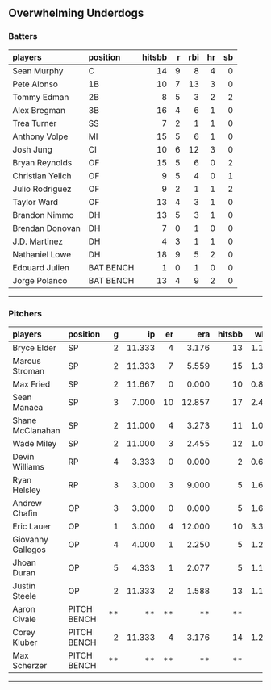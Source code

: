## Overwhelming Underdogs

### Batters

 
|players          |position  | hitsbb|  r| rbi| hr| sb| 
|:----------------|:---------|------:|--:|---:|--:|--:| 
|Sean Murphy      |C         |     14|  9|   8|  4|  0| 
|Pete Alonso      |1B        |     10|  7|  13|  3|  0| 
|Tommy Edman      |2B        |      8|  5|   3|  2|  2| 
|Alex Bregman     |3B        |     16|  4|   6|  1|  0| 
|Trea Turner      |SS        |      7|  2|   1|  1|  0| 
|Anthony Volpe    |MI        |     15|  5|   6|  1|  0| 
|Josh Jung        |CI        |     10|  6|  12|  3|  0| 
|Bryan Reynolds   |OF        |     15|  5|   6|  0|  2| 
|Christian Yelich |OF        |      9|  5|   4|  0|  1| 
|Julio Rodriguez  |OF        |      9|  2|   1|  1|  2| 
|Taylor Ward      |OF        |     13|  4|   3|  1|  0| 
|Brandon Nimmo    |DH        |     13|  5|   3|  1|  0| 
|Brendan Donovan  |DH        |      7|  0|   1|  0|  0| 
|J.D. Martinez    |DH        |      4|  3|   1|  1|  0| 
|Nathaniel Lowe   |DH        |     18|  9|   5|  2|  0| 
|Edouard Julien   |BAT BENCH |      1|  0|   1|  0|  0| 
|Jorge Polanco    |BAT BENCH |     13|  4|   9|  2|  0| 

* * *

### Pitchers

 
|players           |position    |  g|     ip| er|    era| hitsbb|  whip| so|  w| sv| 
|:-----------------|:-----------|--:|------:|--:|------:|------:|-----:|--:|--:|--:| 
|Bryce Elder       |SP          |  2| 11.333|  4|  3.176|     13| 1.147|  9|  0|  0| 
|Marcus Stroman    |SP          |  2| 11.333|  7|  5.559|     15| 1.324|  8|  0|  0| 
|Max Fried         |SP          |  2| 11.667|  0|  0.000|     10| 0.857| 12|  1|  0| 
|Sean Manaea       |SP          |  3|  7.000| 10| 12.857|     17| 2.429|  8|  0|  0| 
|Shane McClanahan  |SP          |  2| 11.000|  4|  3.273|     11| 1.000| 15|  1|  0| 
|Wade Miley        |SP          |  2| 11.000|  3|  2.455|     12| 1.091|  5|  1|  0| 
|Devin Williams    |RP          |  4|  3.333|  0|  0.000|      2| 0.600|  3|  0|  3| 
|Ryan Helsley      |RP          |  3|  3.000|  3|  9.000|      5| 1.667|  3|  0|  0| 
|Andrew Chafin     |OP          |  3|  3.000|  0|  0.000|      5| 1.667|  5|  1|  1| 
|Eric Lauer        |OP          |  1|  3.000|  4| 12.000|     10| 3.333|  4|  0|  0| 
|Giovanny Gallegos |OP          |  4|  4.000|  1|  2.250|      5| 1.250|  3|  0|  0| 
|Jhoan Duran       |OP          |  5|  4.333|  1|  2.077|      5| 1.154|  5|  0|  2| 
|Justin Steele     |OP          |  2| 11.333|  2|  1.588|     13| 1.147|  8|  1|  0| 
|Aaron Civale      |PITCH BENCH | **|     **| **|     **|     **|    **| **| **| **| 
|Corey Kluber      |PITCH BENCH |  2| 11.333|  4|  3.176|     14| 1.235| 10|  1|  0| 
|Max Scherzer      |PITCH BENCH | **|     **| **|     **|     **|    **| **| **| **| 


* * *


